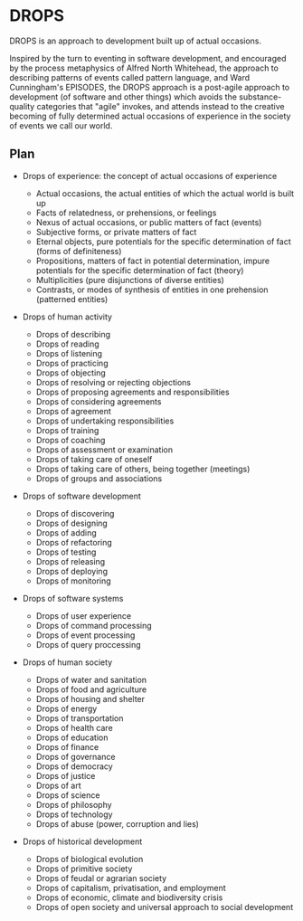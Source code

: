 # DROPS
DROPS is an approach to development built up of actual occasions.

Inspired by the turn to eventing in software development, and encouraged by the process metaphysics of Alfred North Whitehead, the approach to describing patterns of events called pattern language, and Ward Cunningham's EPISODES, the DROPS approach is a post-agile approach to development (of software and other things) which avoids the substance-quality categories that "agile" invokes, and attends instead to the creative becoming of fully determined actual occasions of experience in the society of events we call our world.

## Plan

- Drops of experience: the concept of actual occasions of experience
  - Actual occasions, the actual entities of which the actual world is built up
  - Facts of relatedness, or prehensions, or feelings
  - Nexus of actual occasions, or public matters of fact (events)
  - Subjective forms, or private matters of fact
  - Eternal objects, pure potentials for the specific determination of fact (forms of definiteness)
  - Propositions, matters of fact in potential determination, impure potentials for the specific determination of fact (theory)
  - Multiplicities (pure disjunctions of diverse entities)
  - Contrasts, or modes of synthesis of entities in one prehension (patterned entities)
  
- Drops of human activity
  - Drops of describing
  - Drops of reading
  - Drops of listening
  - Drops of practicing
  - Drops of objecting
  - Drops of resolving or rejecting objections
  - Drops of proposing agreements and responsibilities
  - Drops of considering agreements
  - Drops of agreement
  - Drops of undertaking responsibilities
  - Drops of training
  - Drops of coaching
  - Drops of assessment or examination
  - Drops of taking care of oneself
  - Drops of taking care of others, being together (meetings)
  - Drops of groups and associations
  
- Drops of software development
  - Drops of discovering
  - Drops of designing
  - Drops of adding
  - Drops of refactoring
  - Drops of testing
  - Drops of releasing
  - Drops of deploying
  - Drops of monitoring

- Drops of software systems
  - Drops of user experience
  - Drops of command processing
  - Drops of event processing
  - Drops of query proccessing

- Drops of human society
  - Drops of water and sanitation
  - Drops of food and agriculture
  - Drops of housing and shelter
  - Drops of energy
  - Drops of transportation
  - Drops of health care
  - Drops of education
  - Drops of finance
  - Drops of governance
  - Drops of democracy
  - Drops of justice
  - Drops of art
  - Drops of science
  - Drops of philosophy
  - Drops of technology
  - Drops of abuse (power, corruption and lies)
  
- Drops of historical development  
  - Drops of biological evolution
  - Drops of primitive society
  - Drops of feudal or agrarian society
  - Drops of capitalism, privatisation, and employment
  - Drops of economic, climate and biodiversity crisis
  - Drops of open society and universal approach to social development
